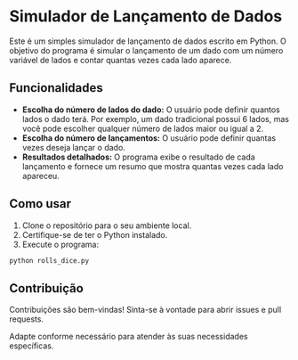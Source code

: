 # Simulador de Lançamento de Dados

Este é um simples simulador de lançamento de dados escrito em Python. O objetivo do programa é simular o lançamento de um dado com um número variável de lados e contar quantas vezes cada lado aparece.

## Funcionalidades

- **Escolha do número de lados do dado:** O usuário pode definir quantos lados o dado terá. Por exemplo, um dado tradicional possui 6 lados, mas você pode escolher qualquer número de lados maior ou igual a 2.
- **Escolha do número de lançamentos:** O usuário pode definir quantas vezes deseja lançar o dado.
- **Resultados detalhados:** O programa exibe o resultado de cada lançamento e fornece um resumo que mostra quantas vezes cada lado apareceu.

## Como usar

1. Clone o repositório para o seu ambiente local.
2. Certifique-se de ter o Python instalado.
3. Execute o programa:

```bash
python rolls_dice.py
```

## Contribuição
Contribuições são bem-vindas! Sinta-se à vontade para abrir issues e pull requests.


Adapte conforme necessário para atender às suas necessidades específicas.
